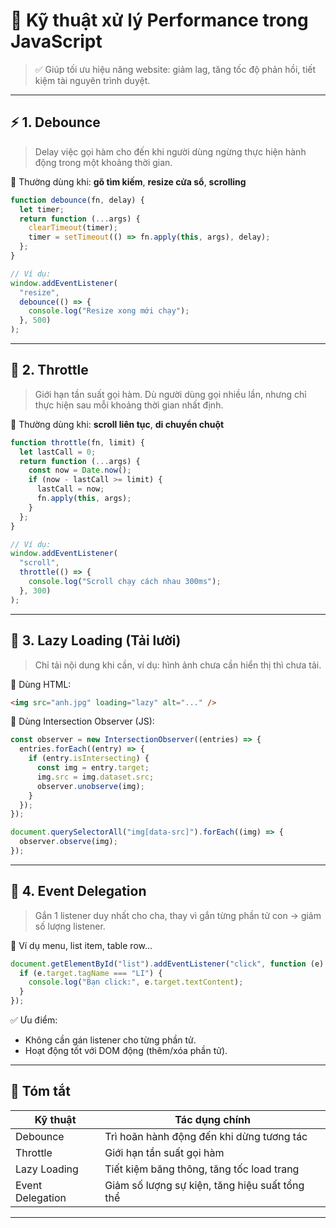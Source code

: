 # 🔴 Kỹ thuật xử lý Performance trong JavaScript

> ✅ Giúp tối ưu hiệu năng website: giảm lag, tăng tốc độ phản hồi, tiết kiệm tài nguyên trình duyệt.

---

## ⚡ 1. Debounce

> Delay việc gọi hàm cho đến khi người dùng ngừng thực hiện hành động trong một khoảng thời gian.

📘 Thường dùng khi: **gõ tìm kiếm**, **resize cửa sổ**, **scrolling**

```js
function debounce(fn, delay) {
  let timer;
  return function (...args) {
    clearTimeout(timer);
    timer = setTimeout(() => fn.apply(this, args), delay);
  };
}

// Ví dụ:
window.addEventListener(
  "resize",
  debounce(() => {
    console.log("Resize xong mới chạy");
  }, 500)
);
```

---

## 🚦 2. Throttle

> Giới hạn tần suất gọi hàm. Dù người dùng gọi nhiều lần, nhưng chỉ thực hiện sau mỗi khoảng thời gian nhất định.

📘 Thường dùng khi: **scroll liên tục**, **di chuyển chuột**

```js
function throttle(fn, limit) {
  let lastCall = 0;
  return function (...args) {
    const now = Date.now();
    if (now - lastCall >= limit) {
      lastCall = now;
      fn.apply(this, args);
    }
  };
}

// Ví dụ:
window.addEventListener(
  "scroll",
  throttle(() => {
    console.log("Scroll chạy cách nhau 300ms");
  }, 300)
);
```

---

## 🐢 3. Lazy Loading (Tải lười)

> Chỉ tải nội dung khi cần, ví dụ: hình ảnh chưa cần hiển thị thì chưa tải.

📘 Dùng HTML:

```html
<img src="anh.jpg" loading="lazy" alt="..." />
```

📘 Dùng Intersection Observer (JS):

```js
const observer = new IntersectionObserver((entries) => {
  entries.forEach((entry) => {
    if (entry.isIntersecting) {
      const img = entry.target;
      img.src = img.dataset.src;
      observer.unobserve(img);
    }
  });
});

document.querySelectorAll("img[data-src]").forEach((img) => {
  observer.observe(img);
});
```

---

## 🧩 4. Event Delegation

> Gắn 1 listener duy nhất cho cha, thay vì gắn từng phần tử con → giảm số lượng listener.

📘 Ví dụ menu, list item, table row...

```js
document.getElementById("list").addEventListener("click", function (e) {
  if (e.target.tagName === "LI") {
    console.log("Bạn click:", e.target.textContent);
  }
});
```

✅ Ưu điểm:

- Không cần gán listener cho từng phần tử.
- Hoạt động tốt với DOM động (thêm/xóa phần tử).

---

## 🎯 Tóm tắt

| Kỹ thuật         | Tác dụng chính                                 |
| ---------------- | ---------------------------------------------- |
| Debounce         | Trì hoãn hành động đến khi dừng tương tác      |
| Throttle         | Giới hạn tần suất gọi hàm                      |
| Lazy Loading     | Tiết kiệm băng thông, tăng tốc load trang      |
| Event Delegation | Giảm số lượng sự kiện, tăng hiệu suất tổng thể |

---
